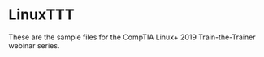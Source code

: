 # LinuxTTT
These are the sample files for the CompTIA Linux+ 2019 Train-the-Trainer webinar series.
